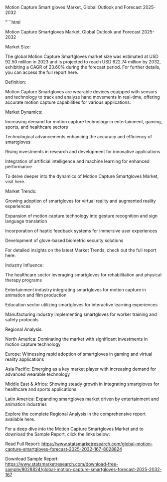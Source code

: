 Motion Capture Smart gloves Market, Global Outlook and Forecast 2025-2032 

"```html

Motion Capture Smartgloves Market, Global Outlook and Forecast 2025-2032

Market Size:

The global Motion Capture Smartgloves market size was estimated at USD 92.50 million in 2023 and is projected to reach USD 622.74 million by 2032, exhibiting a CAGR of 23.60% during the forecast period. For further details, you can access the full report here.

Definition:

Motion Capture Smartgloves are wearable devices equipped with sensors and technology to track and analyze hand movements in real-time, offering accurate motion capture capabilities for various applications.

Market Dynamics:

Increasing demand for motion capture technology in entertainment, gaming, sports, and healthcare sectors

Technological advancements enhancing the accuracy and efficiency of smartgloves

Rising investments in research and development for innovative applications

Integration of artificial intelligence and machine learning for enhanced performance

To delve deeper into the dynamics of Motion Capture Smartgloves Market, visit here.

Market Trends:

Growing adoption of smartgloves for virtual reality and augmented reality experiences

Expansion of motion capture technology into gesture recognition and sign language translation

Incorporation of haptic feedback systems for immersive user experiences

Development of glove-based biometric security solutions

For detailed insights on the latest Market Trends, check out the full report here.

Industry Influence:


The healthcare sector leveraging smartgloves for rehabilitation and physical therapy programs

Entertainment industry integrating smartgloves for motion capture in animation and film production

Education sector utilizing smartgloves for interactive learning experiences

Manufacturing industry implementing smartgloves for worker training and safety protocols

Regional Analysis:

North America: Dominating the market with significant investments in motion capture technology

Europe: Witnessing rapid adoption of smartgloves in gaming and virtual reality applications

Asia Pacific: Emerging as a key market player with increasing demand for advanced wearable technology

Middle East & Africa: Showing steady growth in integrating smartgloves for healthcare and sports applications

Latin America: Expanding smartgloves market driven by entertainment and animation industries

Explore the complete Regional Analysis in the comprehensive report available here.

For a deep dive into the Motion Capture Smartgloves Market and to download the Sample Report, click the links below:

Read Full Report: https://www.statsmarketresearch.com/global-motion-capture-smartgloves-forecast-2025-2032-167-8028824

Download Sample Report: https://www.statsmarketresearch.com/download-free-sample/8028824/global-motion-capture-smartgloves-forecast-2025-2032-167

```"
